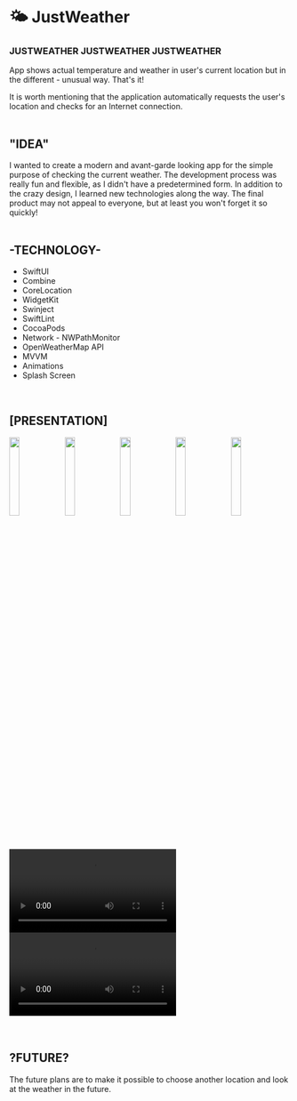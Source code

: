 # 🌤️ JustWeather

<h3> JUSTWEATHER JUSTWEATHER JUSTWEATHER </h3>

App shows actual temperature and weather in user's current location but in the different - unusual way. That's it!

It is worth mentioning that the application automatically requests the user's location and checks for an Internet connection.
<br><br>


<h2> "IDEA" </h2>

I wanted to create a modern and avant-garde looking app for the simple purpose of checking the current weather. The development process was really fun and flexible, as I didn't have a predetermined form. In addition to the crazy design, I learned new technologies along the way. The final product may not appeal to everyone, but at least you won't forget it so quickly!
<br><br>


<h2> -TECHNOLOGY- </h2>
<ul>
  <li>SwiftUI</li>
  <li>Combine</li>
  <li>CoreLocation</li>
  <li>WidgetKit</li>
  <li>Swinject</li>
  <li>SwiftLint</li>
  <li>CocoaPods</li>
  <li>Network - NWPathMonitor</li>
  <li>OpenWeatherMap API</li>
  <li>MVVM</li>
  <li>Animations</li>
  <li>Splash Screen</li>
</ul><br>

<h2> [PRESENTATION] </h2>
<div float="left">
  <img src="https://github.com/JakubPrusGithub/JustWeather/assets/56788369/15a8607f-743e-41a7-8fda-554726a4692b" width="19%"></img>
  <img src="https://github.com/JakubPrusGithub/JustWeather/assets/56788369/36b00236-dc75-4721-822c-153070da60de" width="19%"></img>
  <img src="https://github.com/JakubPrusGithub/JustWeather/assets/56788369/e54a4196-2663-4b34-8b02-0b611ac6188a" width="19%"></img>
  <img src="https://github.com/JakubPrusGithub/JustWeather/assets/56788369/4fdcfa3f-71fd-4dd6-96bb-555f75024d18" width="19%"></img>
  <img src="https://github.com/JakubPrusGithub/JustWeather/assets/56788369/f501a15b-d46f-483d-9f9b-96485d38c223" width="19%"></img>
  <video src="https://github.com/JakubPrusGithub/JustWeather/assets/56788369/4337cae4-3e79-4e03-b26c-35dba9cc015b"></video>
  <video src="https://github.com/JakubPrusGithub/JustWeather/assets/56788369/00e9bc49-5247-4b8a-a923-4dce832113a4"></video>
</div><br><br>


<h2> ?FUTURE? </h2>

The future plans are to make it possible to choose another location and look at the weather in the future.
<br><br>

